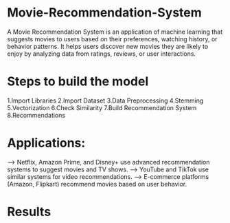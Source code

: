 # Movie-Recommendation-System
A Movie Recommendation System is an application of machine learning that suggests movies to users based on their preferences, watching history, or behavior patterns. It helps users discover new movies they are likely to enjoy by analyzing data from ratings, reviews, or user interactions.
# Steps to build the model
1.Import Libraries
2.Import Dataset
3.Data Preprocessing
4.Stemming
5.Vectorization
6.Check Similarity
7.Build Recommendation System
8.Recommendations
# Applications:
--> Netflix, Amazon Prime, and Disney+ use advanced recommendation systems to suggest movies and TV shows.
--> YouTube and TikTok use similar systems for video recommendations.
--> E-commerce platforms (Amazon, Flipkart) recommend movies based on user behavior.
# Results
